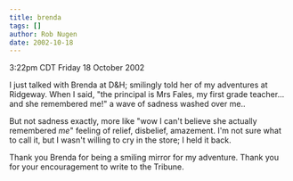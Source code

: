 ```yaml
---
title: brenda
tags: []
author: Rob Nugen
date: 2002-10-18
---
```


<p class=date>3:22pm CDT Friday 18 October 2002</p>

<p>I just talked with Brenda at D&H; smilingly told her of my
adventures at Ridgeway.  When I said, "the principal is Mrs Fales, my
first grade teacher... and she remembered me!" a wave of sadness
washed over me..</p>

<p>But not sadness exactly, more like "wow I can't believe she
actually remembered <em>me</em>" feeling of relief, disbelief,
amazement. I'm not sure what to call it, but I wasn't willing to cry
in the store; I held it back.</p>

<p>Thank you Brenda for being a smiling mirror for my adventure.
Thank you for your encouragement to write to the Tribune.</p>
